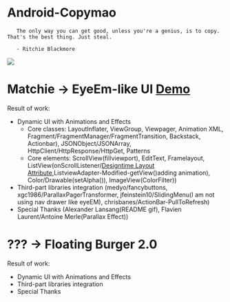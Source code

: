 Android-Copymao
===============
       The only way you can get good, unless you're a genius, is to copy. That's the best thing. Just steal.

       - Ritchie Blackmore
 

![](http://media1.giphy.com/media/lBD50rKnTBvxu/200.gif)



Matchie -> EyeEm-like UI [Demo](https://www.youtube.com/watch?v=7dBwQBw4etw&feature=youtu.be)  
====
Result of work:
- Dynamic UI with Animations and Effects
  * Core classes: LayoutInflater, ViewGroup, Viewpager, Animation XML, Fragment/FragmentManager/FragmentTransition, Backstack, Actionbar), JSONObject/JSONArray, HttpClient/HttpResponse/HttpGet, Patterns
  * Core elements: ScrollView(fillviewport), EditText, Framelayout, ListView(onScrollListener/[Designtime Layout Attribute](http://tools.android.com/tips/layout-designtime-attributes),ListviewAdapter-Modified-getView()adding animation), Color/Drawable(setAlpha()), ImageView(ColorFilter))
- Third-part libraries integration (medyo/fancybuttons, xgc1986/ParallaxPagerTransformer, jfeinstein10/SlidingMenu(I am not using nav drawer like eyeEM), chrisbanes/ActionBar-PullToRefresh)
- Special Thanks (Alexander Lansang(README gif), Flavien Laurent/Antoine Merle(Parallax Effect))

??? -> Floating Burger 2.0
====
Result of work:
- Dynamic UI with Animations and Effects
- Third-part libraries integration
- Special Thanks
